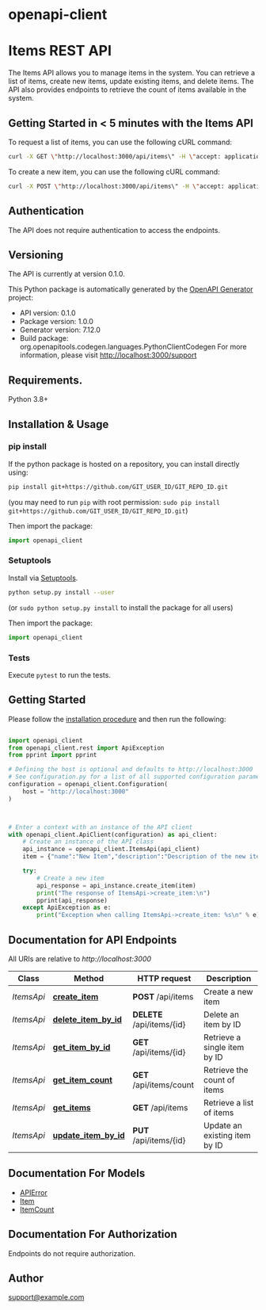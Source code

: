 # openapi-client
# Items REST API
The Items API allows you to manage items in the system. You 
can retrieve a list of items, create new items, update existing items, 
and delete items. The API also provides endpoints to retrieve the 
count of items available in the system.

## Getting Started in < 5 minutes with the Items API
To request a list of items, you can use the following cURL command:

```bash
curl -X GET \"http://localhost:3000/api/items\" -H \"accept: application/json\"
```    
To create a new item, you can use the following cURL command:

```bash
curl -X POST \"http://localhost:3000/api/items\" -H \"accept: application/json\" -H \"Content-Type: application/json\" -d \"{ \\\"name\\\": \\\"New Item\\\", \\\"description\\\": \\\"Description of the new item\\\", \\\"price\\\": 15.0}\"
```

## Authentication
The API does not require authentication to access the endpoints.

## Versioning
The API is currently at version 0.1.0.


This Python package is automatically generated by the [OpenAPI Generator](https://openapi-generator.tech) project:

- API version: 0.1.0
- Package version: 1.0.0
- Generator version: 7.12.0
- Build package: org.openapitools.codegen.languages.PythonClientCodegen
For more information, please visit [http://localhost:3000/support](http://localhost:3000/support)

## Requirements.

Python 3.8+

## Installation & Usage
### pip install

If the python package is hosted on a repository, you can install directly using:

```sh
pip install git+https://github.com/GIT_USER_ID/GIT_REPO_ID.git
```
(you may need to run `pip` with root permission: `sudo pip install git+https://github.com/GIT_USER_ID/GIT_REPO_ID.git`)

Then import the package:
```python
import openapi_client
```

### Setuptools

Install via [Setuptools](http://pypi.python.org/pypi/setuptools).

```sh
python setup.py install --user
```
(or `sudo python setup.py install` to install the package for all users)

Then import the package:
```python
import openapi_client
```

### Tests

Execute `pytest` to run the tests.

## Getting Started

Please follow the [installation procedure](#installation--usage) and then run the following:

```python

import openapi_client
from openapi_client.rest import ApiException
from pprint import pprint

# Defining the host is optional and defaults to http://localhost:3000
# See configuration.py for a list of all supported configuration parameters.
configuration = openapi_client.Configuration(
    host = "http://localhost:3000"
)



# Enter a context with an instance of the API client
with openapi_client.ApiClient(configuration) as api_client:
    # Create an instance of the API class
    api_instance = openapi_client.ItemsApi(api_client)
    item = {"name":"New Item","description":"Description of the new item","price":15.0} # Item | The details of the new item to create.

    try:
        # Create a new item
        api_response = api_instance.create_item(item)
        print("The response of ItemsApi->create_item:\n")
        pprint(api_response)
    except ApiException as e:
        print("Exception when calling ItemsApi->create_item: %s\n" % e)

```

## Documentation for API Endpoints

All URIs are relative to *http://localhost:3000*

Class | Method | HTTP request | Description
------------ | ------------- | ------------- | -------------
*ItemsApi* | [**create_item**](docs/ItemsApi.md#create_item) | **POST** /api/items | Create a new item
*ItemsApi* | [**delete_item_by_id**](docs/ItemsApi.md#delete_item_by_id) | **DELETE** /api/items/{id} | Delete an item by ID
*ItemsApi* | [**get_item_by_id**](docs/ItemsApi.md#get_item_by_id) | **GET** /api/items/{id} | Retrieve a single item by ID
*ItemsApi* | [**get_item_count**](docs/ItemsApi.md#get_item_count) | **GET** /api/items/count | Retrieve the count of items
*ItemsApi* | [**get_items**](docs/ItemsApi.md#get_items) | **GET** /api/items | Retrieve a list of items
*ItemsApi* | [**update_item_by_id**](docs/ItemsApi.md#update_item_by_id) | **PUT** /api/items/{id} | Update an existing item by ID


## Documentation For Models

 - [APIError](docs/APIError.md)
 - [Item](docs/Item.md)
 - [ItemCount](docs/ItemCount.md)


<a id="documentation-for-authorization"></a>
## Documentation For Authorization

Endpoints do not require authorization.


## Author

support@example.com


